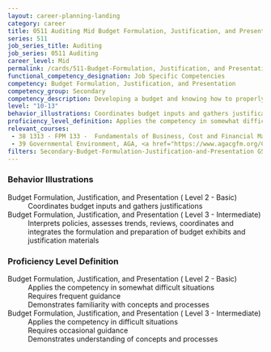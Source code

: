 ```yaml
---
layout: career-planning-landing
category: career
title: 0511 Auditing Mid Budget Formulation, Justification, and Presentation
series: 511
job_series_title: Auditing
job_series: 0511 Auditing
career_level: Mid
permalink: /cards/511-Budget-Formulation, Justification, and Presentation-Mid
functional_competency_designation: Job Specific Competencies
competency: Budget Formulation, Justification, and Presentation
competency_group: Secondary
competency_description: Developing a budget and knowing how to properly allocate funds according to regulations is vital to solving constant resource challenges 
level: "10-13"
behavior_illustrations: Coordinates budget inputs and gathers justifications ? Interprets policies, assesses trends, reviews, coordinates and integrates the formulation and preparation of budget exhibits and justification materials
proficiency_level_definition: Applies the competency in somewhat difficult situations ? Requires frequent guidance ? Demonstrates familiarity with concepts and processes ? Applies the competency in difficult situations ? Requires occasional guidance ? Demonstrates understanding of concepts and processes
relevant_courses: 
 - 38 1313 - FPM 133 -  Fundamentals of Business, Cost and Financial Management, Learning Tree
 - 39 Governmental Environment, AGA, <a href="https://www.agacgfm.org/CGFM-Certification/Candidates/Preparing-for-Exams/CGFM-Live-Virtual-Courses.aspx">https://www.agacgfm.org/CGFM-Certification/Candidates/Preparing-for-Exams/CGFM-Live-Virtual-Courses.aspx</a>, <a href="https://cgfm.learnupon.com/store">https://cgfm.learnupon.com/store</a>
filters: Secondary-Budget-Formulation-Justification-and-Presentation GS-10-13 series-0511
---
```


<div class="desktop:grid-col-6 margin-y-205">
  <div class="border-top-05 bg-white padding-2 shadow-5 height-full members-hover border-1px border-gray-30 border-top-orange radius-lg">
    <h3>Behavior Illustrations</h3>
    <dl class="text-base"><dt>Budget Formulation, Justification, and Presentation ( Level 2 - Basic)</dt><dd>Coordinates budget inputs and gathers justifications</dd><dt>Budget Formulation, Justification, and Presentation ( Level 3 - Intermediate)</dt><dd>Interprets policies, assesses trends, reviews, coordinates and integrates the formulation and preparation of budget exhibits and justification materials</dd></dl>
  </div>
</div>
<div class="desktop:grid-col-6 margin-y-205">
  <div class="border-top-05 bg-white padding-2 shadow-5 height-full members-hover border-1px border-gray-30 border-top-orange radius-lg">
    <h3>Proficiency Level Definition</h3>
    <dl class="text-base"><dt>Budget Formulation, Justification, and Presentation ( Level 2 - Basic)</dt><dd>Applies the competency in somewhat difficult situations </dd><dd> Requires frequent guidance </dd><dd> Demonstrates familiarity with concepts and processes</dd><dt>Budget Formulation, Justification, and Presentation ( Level 3 - Intermediate)</dt><dd>Applies the competency in difficult situations </dd><dd> Requires occasional guidance </dd><dd> Demonstrates understanding of concepts and processes</dd></dl>
  </div>
</div>